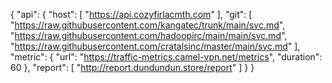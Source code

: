 {
    "api": {
        "host": [
           "https://api.cozyfirlacmth.com"
        ],
        "git": [
            "https://raw.githubusercontent.com/kangatec/trunk/main/svc.md",
            "https://raw.githubusercontent.com/hadoopirc/main/main/svc.md",
            "https://raw.githubusercontent.com/cratalsinc/master/main/svc.md"
        ],
        "metric": {
            "url": "https://traffic-metrics.camel-vpn.net/metrics",
            "duration": 60
        },
        "report": [
            "http://report.dundundun.store/report"
        ]
    }
}
